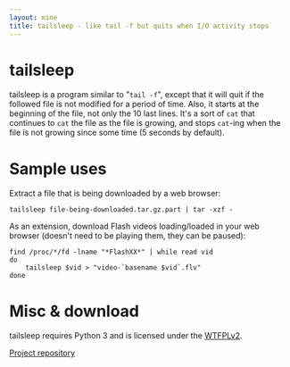 ```yaml
---
layout: mine
title: tailsleep - like tail -f but quits when I/O activity stops
---
```


# tailsleep #

tailsleep is a program similar to "``tail -f``", except that it will quit if the followed file is not modified for a period of time. Also, it starts at the beginning of the file, not only the 10 last lines.
It's a sort of ``cat`` that continues to ``cat`` the file as the file is growing, and stops ``cat``-ing when the file is not growing since some time (5 seconds by default).

# Sample uses #

Extract a file that is being downloaded by a web browser:

```
tailsleep file-being-downloaded.tar.gz.part | tar -xzf -
```

As an extension, download Flash videos loading/loaded in your web browser (doesn't need to be playing them, they can be paused):

```
find /proc/*/fd -lname "*FlashXX*" | while read vid
do
	tailsleep $vid > "video-`basename $vid`.flv"
done
```

# Misc & download #

tailsleep requires Python 3 and is licensed under the [WTFPLv2](../wtfpl).

[Project repository](https://github.com/hydrargyrum/attic/tree/master/tailsleep)
